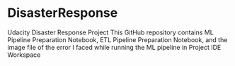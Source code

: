 # DisasterResponse
Udacity Disaster Response Project 
This GitHub repository contains ML Pipeline Preparation Notebook, ETL Pipeline Preparation Notebook, and the  image file of the error I faced while running the ML pipeline in Project IDE Workspace
